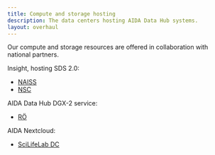 ```yaml
---
title: Compute and storage hosting
description: The data centers hosting AIDA Data Hub systems.
layout: overhaul
---
```

Our compute and storage resources are offered in collaboration with national partners.

Insight, hosting SDS 2.0:
* [NAISS](https://naiss.se)
* [NSC](https://nsc.liu.se)

AIDA Data Hub DGX-2 service:
* [RÖ](https://regionostergotland.se)

AIDA Nextcloud:
* [SciLifeLab DC](https://scilifelab.se/data)
